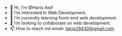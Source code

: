 - 👋 Hi, I’m @Haris-Asif
- 👀 I’m interested in Web Development.
- 🌱 I’m currently learning front-end web development.
- 💞️ I’m looking to collaborate on web development.
- 📫 How to reach me email: haris29430@gmail.com

<!---
Haris-Asif/Haris-Asif is a ✨ special ✨ repository because its `README.md` (this file) appears on your GitHub profile.
You can click the Preview link to take a look at your changes.
--->
